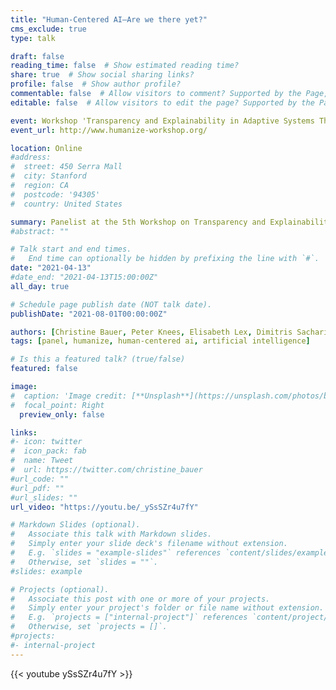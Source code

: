 ```yaml
---
title: "Human-Centered AI—Are we there yet?"
cms_exclude: true
type: talk

draft: false
reading_time: false  # Show estimated reading time?
share: true  # Show social sharing links?
profile: false  # Show author profile?
commentable: false  # Allow visitors to comment? Supported by the Page, Post, and Docs content types.
editable: false  # Allow visitors to edit the page? Supported by the Page, Post, and Docs content types.

event: Workshop 'Transparency and Explainability in Adaptive Systems Through User Modelling Grounded in Psychological Theory (HUMANIZE 2021)'
event_url: http://www.humanize-workshop.org/

location: Online
#address:
#  street: 450 Serra Mall
#  city: Stanford
#  region: CA
#  postcode: '94305'
#  country: United States

summary: Panelist at the 5th Workshop on Transparency and Explainability in Adaptive Systems through User Modeling Grounded in Psychological Theory (HUMANIZE 2021).
#abstract: ""

# Talk start and end times.
#   End time can optionally be hidden by prefixing the line with `#`.
date: "2021-04-13"
#date_end: "2021-04-13T15:00:00Z"
all_day: true

# Schedule page publish date (NOT talk date).
publishDate: "2021-08-01T00:00:00Z"

authors: [Christine Bauer, Peter Knees, Elisabeth Lex, Dimitris Sacharidis]
tags: [panel, humanize, human-centered ai, artificial intelligence]

# Is this a featured talk? (true/false)
featured: false

image:
#  caption: 'Image credit: [**Unsplash**](https://unsplash.com/photos/bzdhc5b3Bxs)'
#  focal_point: Right
  preview_only: false

links:
#- icon: twitter
#  icon_pack: fab
#  name: Tweet
#  url: https://twitter.com/christine_bauer
#url_code: ""
#url_pdf: ""
#url_slides: ""
url_video: "https://youtu.be/_ySsSZr4u7fY"

# Markdown Slides (optional).
#   Associate this talk with Markdown slides.
#   Simply enter your slide deck's filename without extension.
#   E.g. `slides = "example-slides"` references `content/slides/example-slides.md`.
#   Otherwise, set `slides = ""`.
#slides: example

# Projects (optional).
#   Associate this post with one or more of your projects.
#   Simply enter your project's folder or file name without extension.
#   E.g. `projects = ["internal-project"]` references `content/project/deep-learning/index.md`.
#   Otherwise, set `projects = []`.
#projects:
#- internal-project
---
```


{{< youtube ySsSZr4u7fY >}}
